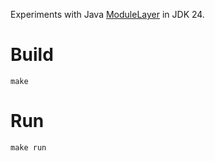 Experiments with Java [ModuleLayer](https://download.java.net/java/early_access/jdk24/docs/api/java.base/java/lang/ModuleLayer.html) in JDK 24.

Build
=====

```
make
```

Run
===

```
make run
```
